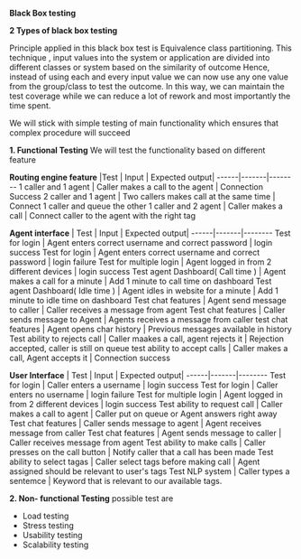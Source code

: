 __Black Box testing__

__2 Types of black box testing__

Principle applied in this black box test is Equivalence class partitioning. 
This technique , input values into the system or application are divided into different classes or system based on the similarity of outcome
Hence, instead of using each and every input value we can now use any one value from the group/class to test the outcome. In this way, we can maintain the test coverage while we can reduce a lot of rework and most importantly the time spent.

We will stick with simple testing of main functionality which ensures that complex procedure will succeed

  __1. Functional Testing__
  We will test the functionality based on different feature
  
  __Routing engine feature__
  |Test  | Input | Expected output|
  ------|-------|--------
  1 caller and 1 agent | Caller makes a call to the agent | Connection Success
  2 caller and 1 agent | Two callers makes call at the same time | Connect 1 caller and queue the other
  1 caller and 2 agent | Caller makes a call | Connect caller to the agent with the right tag
  
  __Agent interface__
  |  Test  | Input | Expected output|
  ------|-------|--------
  Test for login | Agent enters correct username and correct password | login success
  Test for login | Agent enters correct username and correct password | login failure
  Test for multiple login | Agent logged in from 2 different devices | login success
  Test agent Dashboard( Call time ) | Agent makes a call for a minute | Add 1 minute to call time on dashboard
  Test agent Dashboard( Idle time ) | Agent idles in website for a minute | Add 1 minute to idle time on dashboard
  Test chat features | Agent send message to caller | Caller receives a message from agent
  Test chat features | Caller sends message to Agent | Agents receives a message from caller
  test chat features | Agent opens char history | Previous messages available in history
  Test ability to rejects call | Caller maakes a call, agent rejects it | Rejection accepted, caller is still on queue
  test ability to accept calls | Caller makes a call, Agent accepts it | Connection success
  
  
  __User Interface__
  | Test  | Input | Expected output|
  ------|-------|--------
  Test for login | Caller enters a username | login success
  Test for login | Caller enters no username | login failure
  Test for multiple login | Agent logged in from 2 different devices | login success
  Test ability to request call | Caller makes a call to agent | Caller put on queue or Agent answers right away
  Test chat features | Caller sends message to agent | Agent receives message from caller
  Test chat features | Agent sends message to caller | Caller receives message from agent
  Test ability to make calls | Caller presses on the call button | Notify caller that a call has been made
  Test ability to select tagas | Caller select tags before making call | Agent assigned should be relevant to user's tags
  Test NLP system | Caller types a sentemce | Keyword that is relevant to our available tags.
  

  
__2. Non- functional Testing__
  possible test are
  - Load testing
  - Stress testing
  - Usability testing
  - Scalability testing

